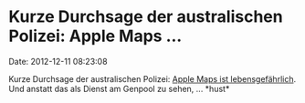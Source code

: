 Kurze Durchsage der australischen Polizei: Apple Maps \...
==========================================================

Date: 2012-12-11 08:23:08

Kurze Durchsage der australischen Polizei: [Apple Maps ist
lebensgefährlich](http://www.guardian.co.uk/technology/2012/dec/10/apple-maps-life-threatening-australian-police).
Und anstatt das als Dienst am Genpool zu sehen, \... \*hust\*
